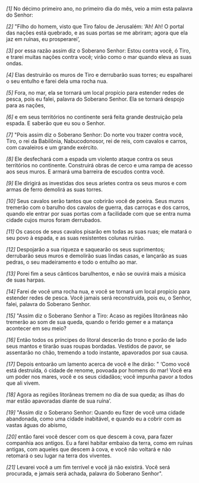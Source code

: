 *[1]* No décimo primeiro ano, no primeiro dia do mês, veio a mim esta palavra do Senhor:

*[2]* "Filho do homem, visto que Tiro falou de Jerusalém: ‘Ah! Ah! O portal das nações está quebrado, e as suas portas se me abriram; agora que ela jaz em ruínas, eu prosperarei’,

*[3]* por essa razão assim diz o Soberano Senhor: Estou contra você, ó Tiro, e trarei muitas nações contra você; virão como o mar quando eleva as suas ondas.

*[4]* Elas destruirão os muros de Tiro e derrubarão suas torres; eu espalharei o seu entulho e farei dela uma rocha nua.

*[5]* Fora, no mar, ela se tornará um local propício para estender redes de pesca, pois eu falei, palavra do Soberano Senhor. Ela se tornará despojo para as nações,

*[6]* e em seus territórios no continente será feita grande destruição pela espada. E saberão que eu sou o Senhor.

*[7]* "Pois assim diz o Soberano Senhor: Do norte vou trazer contra você, Tiro, o rei da Babilônia, Nabucodonosor, rei de reis, com cavalos e carros, com cavaleiros e um grande exército.

*[8]* Ele desfechará com a espada um violento ataque contra os seus territórios no continente. Construirá obras de cerco e uma rampa de acesso aos seus muros. E armará uma barreira de escudos contra você.

*[9]* Ele dirigirá as investidas dos seus aríetes contra os seus muros e com armas de ferro demolirá as suas torres.

*[10]* Seus cavalos serão tantos que cobrirão você de poeira. Seus muros tremerão com o barulho dos cavalos de guerra, das carroças e dos carros, quando ele entrar por suas portas com a facilidade com que se entra numa cidade cujos muros foram derrubados.

*[11]* Os cascos de seus cavalos pisarão em todas as suas ruas; ele matará o seu povo à espada, e as suas resistentes colunas ruirão.

*[12]* Despojarão a sua riqueza e saquearão os seus suprimentos; derrubarão seus muros e demolirão suas lindas casas, e lançarão as suas pedras, o seu madeiramento e todo o entulho ao mar.

*[13]* Porei fim a seus cânticos barulhentos, e não se ouvirá mais a música de suas harpas.

*[14]* Farei de você uma rocha nua, e você se tornará um local propício para estender redes de pesca. Você jamais será reconstruída, pois eu, o Senhor, falei, palavra do Soberano Senhor.

*[15]* "Assim diz o Soberano Senhor a Tiro: Acaso as regiões litorâneas não tremerão ao som de sua queda, quando o ferido gemer e a matança acontecer em seu meio?

*[16]* Então todos os príncipes do litoral descerão do trono e porão de lado seus mantos e tirarão suas roupas bordadas. Vestidos de pavor, se assentarão no chão, tremendo a todo instante, apavorados por sua causa.

*[17]* Depois entoarão um lamento acerca de você e lhe dirão: " ‘Como você está destruída, ó cidade de renome, povoada por homens do mar! Você era um poder nos mares, você e os seus cidadãos; você impunha pavor a todos que ali vivem.

*[18]* Agora as regiões litorâneas tremem no dia de sua queda; as ilhas do mar estão apavoradas diante de sua ruína’.

*[19]* "Assim diz o Soberano Senhor: Quando eu fizer de você uma cidade abandonada, como uma cidade inabitável, e quando eu a cobrir com as vastas águas do abismo,

*[20]* então farei você descer com os que descem à cova, para fazer companhia aos antigos. Eu a farei habitar embaixo da terra, como em ruínas antigas, com aqueles que descem à cova, e você não voltará e não retomará o seu lugar na terra dos viventes.

*[21]* Levarei você a um fim terrível e você já não existirá. Você será procurada, e jamais será achada, palavra do Soberano Senhor".

